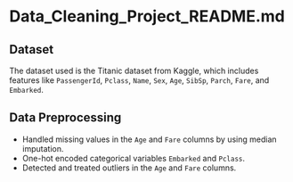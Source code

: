# Data_Cleaning_Project_README.md

## Dataset
The dataset used is the Titanic dataset from Kaggle, which includes features like `PassengerId`, `Pclass`, `Name`, `Sex`, `Age`, `SibSp`, `Parch`, `Fare`, and `Embarked`. 

## Data Preprocessing
- Handled missing values in the `Age` and `Fare` columns by using median imputation.
- One-hot encoded categorical variables `Embarked` and `Pclass`.
- Detected and treated outliers in the `Age` and `Fare` columns.
